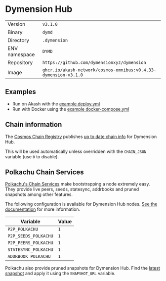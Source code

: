 # Dymension Hub

| | |
|---|---|
|Version|`v3.1.0`|
|Binary|`dymd`|
|Directory|`.dymension`|
|ENV namespace|`DYMD`|
|Repository|`https://github.com/dymensionxyz/dymension`|
|Image|`ghcr.io/akash-network/cosmos-omnibus:v0.4.33-dymension-v3.1.0`|

## Examples

- Run on Akash with the [example deploy.yml](./deploy.yml)
- Run with Docker using the [example docker-compose.yml](./docker-compose.yml)

## Chain information

The [Cosmos Chain Registry](https://github.com/cosmos/chain-registry) publishes [up to date chain info](https://raw.githubusercontent.com/cosmos/chain-registry/master/dymension/chain.json) for Dymension Hub.

This will be used automatically unless overridden with the `CHAIN_JSON` variable (use `0` to disable).

## Polkachu Chain Services

[Polkachu's Chain Services](https://www.polkachu.com/) make bootstrapping a node extremely easy. They provide live peers, seeds, statesync, addrbooks and pruned snapshots among other features.

The following configuration is available for Dymension Hub nodes. [See the documentation](../README.md#polkachu-services) for more information.

|Variable|Value|
|---|---|
|`P2P_POLKACHU`|`1`|
|`P2P_SEEDS_POLKACHU`|`1`|
|`P2P_PEERS_POLKACHU`|`1`|
|`STATESYNC_POLKACHU`|`1`|
|`ADDRBOOK_POLKACHU`|`1`|

Polkachu also provide pruned snapshots for Dymension Hub. Find the [latest snapshot](https://polkachu.com/tendermint_snapshots/akash) and apply it using the `SNAPSHOT_URL` variable.

